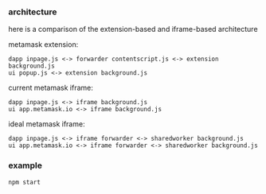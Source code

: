 ### architecture
here is a comparison of the extension-based and iframe-based architecture

metamask extension:
```
dapp inpage.js <-> forwarder contentscript.js <-> extension background.js
ui popup.js <-> extension background.js
```

current metamask iframe:
```
dapp inpage.js <-> iframe background.js
ui app.metamask.io <-> iframe background.js
```


ideal metamask iframe:
```
dapp inpage.js <-> iframe forwarder <-> sharedworker background.js
ui app.metamask.io <-> iframe forwarder <-> sharedworker background.js
```


### example
```
npm start
```